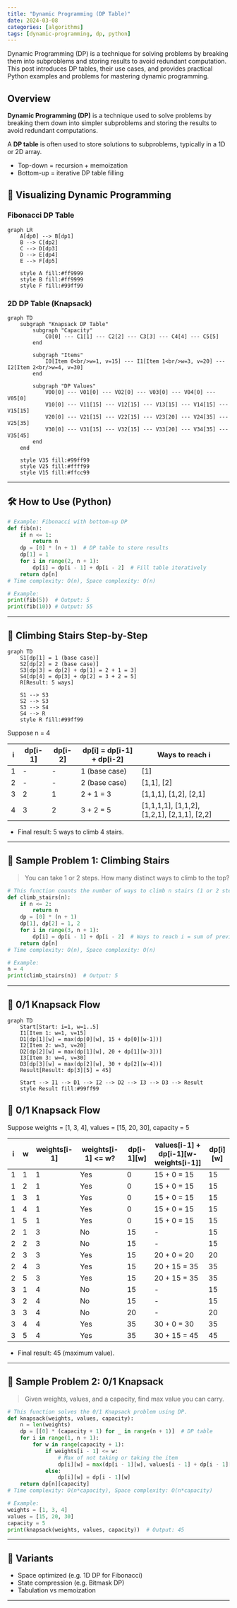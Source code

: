 ```yaml
---
title: "Dynamic Programming (DP Table)"
date: 2024-03-08
categories: [algorithms]
tags: [dynamic-programming, dp, python]
---
```


Dynamic Programming (DP) is a technique for solving problems by breaking them into subproblems and storing results to avoid redundant computation. This post introduces DP tables, their use cases, and provides practical Python examples and problems for mastering dynamic programming.

## Overview

**Dynamic Programming (DP)** is a technique used to solve problems by breaking them down into simpler subproblems and storing the results to avoid redundant computations.

A **DP table** is often used to store solutions to subproblems, typically in a 1D or 2D array.

- Top-down = recursion + memoization
- Bottom-up = iterative DP table filling

## 🧩 Visualizing Dynamic Programming

### Fibonacci DP Table

```mermaid
graph LR
    A[dp0] --> B[dp1]
    B --> C[dp2]
    C --> D[dp3]
    D --> E[dp4]
    E --> F[dp5]
    
    style A fill:#ff9999
    style B fill:#ff9999
    style F fill:#99ff99
```

### 2D DP Table (Knapsack)

```mermaid
graph TD
    subgraph "Knapsack DP Table"
        subgraph "Capacity"
            C0[0] --- C1[1] --- C2[2] --- C3[3] --- C4[4] --- C5[5]
        end
        
        subgraph "Items"
            I0[Item 0<br/>w=1, v=15] --- I1[Item 1<br/>w=3, v=20] --- I2[Item 2<br/>w=4, v=30]
        end
        
        subgraph "DP Values"
            V00[0] --- V01[0] --- V02[0] --- V03[0] --- V04[0] --- V05[0]
            V10[0] --- V11[15] --- V12[15] --- V13[15] --- V14[15] --- V15[15]
            V20[0] --- V21[15] --- V22[15] --- V23[20] --- V24[35] --- V25[35]
            V30[0] --- V31[15] --- V32[15] --- V33[20] --- V34[35] --- V35[45]
        end
    end
    
    style V35 fill:#99ff99
    style V25 fill:#ffff99
    style V15 fill:#ffcc99
```

---

## 🛠️ How to Use (Python)

```python
# Example: Fibonacci with bottom-up DP
def fib(n):
    if n <= 1:
        return n
    dp = [0] * (n + 1)  # DP table to store results
    dp[1] = 1
    for i in range(2, n + 1):
        dp[i] = dp[i - 1] + dp[i - 2]  # Fill table iteratively
    return dp[n]
# Time complexity: O(n), Space complexity: O(n)

# Example:
print(fib(5))  # Output: 5
print(fib(10)) # Output: 55
```

---

## 🧩 Climbing Stairs Step-by-Step

```mermaid
graph TD
    S1[dp[1] = 1 (base case)]
    S2[dp[2] = 2 (base case)]
    S3[dp[3] = dp[2] + dp[1] = 2 + 1 = 3]
    S4[dp[4] = dp[3] + dp[2] = 3 + 2 = 5]
    R[Result: 5 ways]

    S1 --> S3
    S2 --> S3
    S3 --> S4
    S4 --> R
    style R fill:#99ff99
```

Suppose n = 4

| i | dp[i-1] | dp[i-2] | dp[i] = dp[i-1] + dp[i-2] | Ways to reach i |
|---|---------|---------|---------------------------|-----------------|
| 1 | -       | -       | 1 (base case)             | [1]             |
| 2 | -       | -       | 2 (base case)             | [1,1], [2]      |
| 3 | 2       | 1       | 2 + 1 = 3                 | [1,1,1], [1,2], [2,1] |
| 4 | 3       | 2       | 3 + 2 = 5                 | [1,1,1,1], [1,1,2], [1,2,1], [2,1,1], [2,2] |

- Final result: 5 ways to climb 4 stairs.

---

## 📘 Sample Problem 1: Climbing Stairs

> You can take 1 or 2 steps. How many distinct ways to climb to the top?

```python
# This function counts the number of ways to climb n stairs (1 or 2 steps at a time).
def climb_stairs(n):
    if n <= 2:
        return n
    dp = [0] * (n + 1)
    dp[1], dp[2] = 1, 2
    for i in range(3, n + 1):
        dp[i] = dp[i - 1] + dp[i - 2]  # Ways to reach i = sum of previous two
    return dp[n]
# Time complexity: O(n), Space complexity: O(n)

# Example:
n = 4
print(climb_stairs(n))  # Output: 5
```

---

## 🧩 0/1 Knapsack Flow

```mermaid
graph TD
    Start[Start: i=1, w=1..5]
    I1[Item 1: w=1, v=15]
    D1[dp[1][w] = max(dp[0][w], 15 + dp[0][w-1])]
    I2[Item 2: w=3, v=20]
    D2[dp[2][w] = max(dp[1][w], 20 + dp[1][w-3])]
    I3[Item 3: w=4, v=30]
    D3[dp[3][w] = max(dp[2][w], 30 + dp[2][w-4])]
    Result[Result: dp[3][5] = 45]

    Start --> I1 --> D1 --> I2 --> D2 --> I3 --> D3 --> Result
    style Result fill:#99ff99
```

## 🧩 0/1 Knapsack Flow

Suppose weights = [1, 3, 4], values = [15, 20, 30], capacity = 5

| i | w | weights[i-1] | weights[i-1] <= w? | dp[i-1][w] | values[i-1] + dp[i-1][w-weights[i-1]] | dp[i][w] |
|---|----|--------------|-------------------|------------|----------------------------------------|----------|
| 1 | 1 | 1            | Yes               | 0          | 15 + 0 = 15                             | 15       |
| 1 | 2 | 1            | Yes               | 0          | 15 + 0 = 15                             | 15       |
| 1 | 3 | 1            | Yes               | 0          | 15 + 0 = 15                             | 15       |
| 1 | 4 | 1            | Yes               | 0          | 15 + 0 = 15                             | 15       |
| 1 | 5 | 1            | Yes               | 0          | 15 + 0 = 15                             | 15       |
| 2 | 1 | 3            | No                | 15         | -                                        | 15       |
| 2 | 2 | 3            | No                | 15         | -                                        | 15       |
| 2 | 3 | 3            | Yes               | 15         | 20 + 0 = 20                             | 20       |
| 2 | 4 | 3            | Yes               | 15         | 20 + 15 = 35                            | 35       |
| 2 | 5 | 3            | Yes               | 15         | 20 + 15 = 35                            | 35       |
| 3 | 1 | 4            | No                | 15         | -                                        | 15       |
| 3 | 2 | 4            | No                | 15         | -                                        | 15       |
| 3 | 3 | 4            | No                | 20         | -                                        | 20       |
| 3 | 4 | 4            | Yes               | 35         | 30 + 0 = 30                             | 35       |
| 3 | 5 | 4            | Yes               | 35         | 30 + 15 = 45                            | 45       |

- Final result: 45 (maximum value).

---

## 📘 Sample Problem 2: 0/1 Knapsack

> Given weights, values, and a capacity, find max value you can carry.

```python
# This function solves the 0/1 Knapsack problem using DP.
def knapsack(weights, values, capacity):
    n = len(weights)
    dp = [[0] * (capacity + 1) for _ in range(n + 1)]  # DP table
    for i in range(1, n + 1):
        for w in range(capacity + 1):
            if weights[i - 1] <= w:
                # Max of not taking or taking the item
                dp[i][w] = max(dp[i - 1][w], values[i - 1] + dp[i - 1][w - weights[i - 1]])
            else:
                dp[i][w] = dp[i - 1][w]
    return dp[n][capacity]
# Time complexity: O(n*capacity), Space complexity: O(n*capacity)

# Example:
weights = [1, 3, 4]
values = [15, 20, 30]
capacity = 5
print(knapsack(weights, values, capacity))  # Output: 45
```

---

## 🔁 Variants

- Space optimized (e.g. 1D DP for Fibonacci)
- State compression (e.g. Bitmask DP)
- Tabulation vs memoization

---

